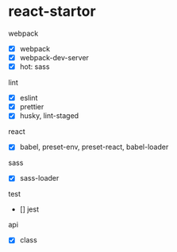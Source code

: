 # react-startor

webpack
- [x] webpack
- [x] webpack-dev-server
- [x] hot: sass

lint
- [x] eslint
- [x] prettier
- [x] husky, lint-staged

react
- [x] babel, preset-env, preset-react, babel-loader

sass
- [x] sass-loader

test
- [] jest

api 
- [x] class